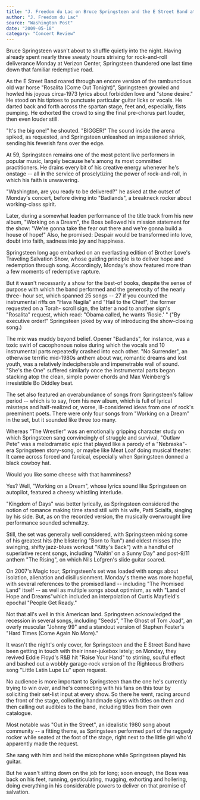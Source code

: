 ```yaml
---
title: "J. Freedom du Lac on Bruce Springsteen and the E Street Band at Verizon Center"
author: "J. Freedom du Lac"
source: "Washington Post"
date: "2009-05-18"
category: "Concert Review"
---
```


Bruce Springsteen wasn't about to shuffle quietly into the night. Having already spent nearly three sweaty hours striving for rock-and-roll deliverance Monday at Verizon Center, Springsteen thundered one last time down that familiar redemptive road.

As the E Street Band roared through an encore version of the rambunctious old war horse "Rosalita (Come Out Tonight)", Springsteen growled and howled his joyous circa-1973 lyrics about forbidden love and "stone desire." He stood on his tiptoes to punctuate particular guitar licks or vocals. He darted back and forth across the spartan stage, feet and, especially, fists pumping. He exhorted the crowd to sing the final pre-chorus part louder, then even louder still.

"It's the big one!" he shouted. "BIGGER!" The sound inside the arena spiked, as requested, and Springsteen unleashed an impassioned shriek, sending his feverish fans over the edge.

At 59, Springsteen remains one of the most potent live performers in popular music, largely because he's among its most committed practitioners. He drains every bit of his creative energy whenever he's onstage -- all in the service of proselytizing the power of rock-and-roll, in which his faith is unwavering.

"Washington, are you ready to be delivered?" he asked at the outset of Monday's concert, before diving into "Badlands", a breakneck rocker about working-class spirit.

Later, during a somewhat leaden performance of the title track from his new album, "Working on a Dream", the Boss bellowed his mission statement for the show: "We're gonna take the fear out there and we're gonna build a house of hope!" Also, he promised: Despair would be transformed into love, doubt into faith, sadness into joy and happiness.

Springsteen long ago embarked on an everlasting edition of Brother Love's Traveling Salvation Show, whose guiding principle is to deliver hope and redemption through song. Accordingly, Monday's show featured more than a few moments of redemptive rapture.

But it wasn't necessarily a show for the best-of books, despite the sense of purpose with which the band performed and the generosity of the nearly three- hour set, which spanned 25 songs -- 27 if you counted the instrumental riffs on "Hava Nagila" and "Hail to the Chief", the former requested on a Torah- scroll sign, the latter a nod to another sign's "Rosalita" request, which read: "Obama called, he wants 'Rosie.' " ("By executive order!" Springsteen joked by way of introducing the show-closing song.)

The mix was muddy beyond belief. Opener "Badlands", for instance, was a toxic swirl of cacophonous noise during which the vocals and 10 instrumental parts repeatedly crashed into each other. "No Surrender", an otherwise terrific mid-1980s anthem about war, romantic dreams and lost youth, was a relatively indecipherable and impenetrable wall of sound. "She's the One" suffered similarly once the instrumental parts began stacking atop the clean, simple power chords and Max Weinberg's irresistible Bo Diddley beat.

The set also featured an overabundance of songs from Springsteen's fallow period -- which is to say, from his new album, which is full of lyrical missteps and half-realized or, worse, ill-considered ideas from one of rock's preeminent poets. There were only four songs from "Working on a Dream" in the set, but it sounded like three too many.

Whereas "The Wrestler" was an emotionally gripping character study on which Springsteen sang convincingly of struggle and survival, "Outlaw Pete" was a melodramatic epic that played like a parody of a "Nebraska"-era Springsteen story-song, or maybe like Meat Loaf doing musical theater. It came across forced and farcical, especially when Springsteen donned a black cowboy hat.

Would you like some cheese with that hamminess?

Yes? Well, "Working on a Dream", whose lyrics sound like Springsteen on autopilot, featured a cheesy whistling interlude.

"Kingdom of Days" was better lyrically, as Springsteen considered the notion of romance making time stand still with his wife, Patti Scialfa, singing by his side. But, as on the recorded version, the musically overwrought live performance sounded schmaltzy.

Still, the set was generally well considered, with Springsteen mixing some of his greatest hits (the blistering "Born to Run") and oldest misses (the swinging, shifty jazz-blues workout "Kitty's Back") with a handful of superlative recent songs, including "Waitin' on a Sunny Day" and post-9/11 anthem "The Rising", on which Nils Lofgren's slide guitar soared.

On 2007's Magic tour, Springsteen's set was loaded with songs about isolation, alienation and disillusionment. Monday's theme was more hopeful, with several references to the promised land -- including "The Promised Land" itself -- as well as multiple songs about optimism, as with "Land of Hope and Dreams"which included an interpolation of Curtis Mayfield's epochal "People Get Ready."

Not that all's well in this American land. Springsteen acknowledged the recession in several songs, including "Seeds", "The Ghost of Tom Joad", an overly muscular "Johnny 99" and a standout version of Stephen Foster's "Hard Times (Come Again No More)."

It wasn't the night's only cover, for Springsteen and the E Street Band have been getting in touch with their inner-jukebox lately; on Monday, they revived Eddie Floyd's R&B hit "Raise Your Hand" to stirring, soulful effect and bashed out a wobbly garage-rock version of the Righteous Brothers song "Little Latin Lupe Lu" upon request.

No audience is more important to Springsteen than the one he's currently trying to win over, and he's connecting with his fans on this tour by soliciting their set-list input at every show. So there he went, racing around the front of the stage, collecting handmade signs with titles on them and then calling out audibles to the band, including titles from their own catalogue.

Most notable was "Out in the Street", an idealistic 1980 song about community -- a fitting theme, as Springsteen performed part of the raggedy rocker while seated at the foot of the stage, right next to the little girl who'd apparently made the request.

She sang with him and held the microphone while Springsteen played his guitar.

But he wasn't sitting down on the job for long; soon enough, the Boss was back on his feet, running, gesticulating, mugging, exhorting and hollering, doing everything in his considerable powers to deliver on that promise of salvation.